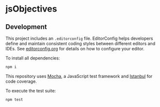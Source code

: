 # jsObjectives

## Development

This project includes an `.editorconfig` file. EditorConfig helps developers define and maintain consistent coding styles between different editors and IDEs. See [editorconfig.org](http://editorconfig.org) for details on how to configure your editor.

To install all dependencies:

```js
npm i
```

This repository uses [Mocha](https://mochajs.org/), a JavaScript test framework and [Istanbul](https://istanbul.js.org/) for code coverage.

To execute the test suite:

```js
npm test
```
